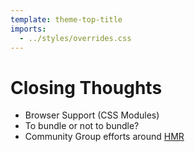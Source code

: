 ```yaml
---
template: theme-top-title
imports:
  - ../styles/overrides.css
---
```


# Closing Thoughts

- Browser Support (CSS Modules)
- To bundle or not to bundle?
- Community Group efforts around [HMR](https://open-wc.org/docs/development/hot-module-replacement/)